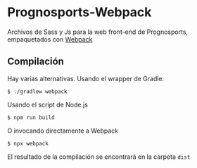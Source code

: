 Prognosports-Webpack
=================

Archivos de Sass y Js para la web front-end de Prognosports, empaquetados con [Webpack](https://webpack.js.org/)


Compilación
----------------

Hay varias alternativas. Usando el wrapper de Gradle:
```
$ ./gradlew webpack
```

Usando el script de Node.js
```
$ npm run build
```

 O invocando directamente a Webpack

```
$ npx webpack
```

El resultado de la compilación se encontrará en la carpeta `dist`

